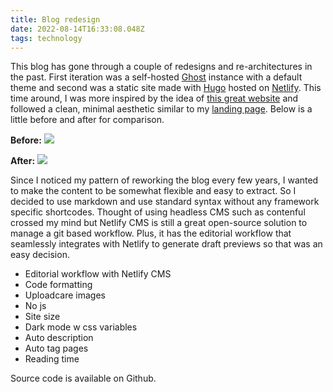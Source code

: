 ```yaml
---
title: Blog redesign
date: 2022-08-14T16:33:08.048Z
tags: technology
---
```

This blog has gone through a couple of redesigns and re-architectures in the past. First iteration was a self-hosted [Ghost](https://ghost.org) instance with a default theme and second was a static site made with [Hugo](https://gohugo.io) hosted on [Netlify](http://netlify.com). This time around, I was more inspired by the idea of [this great website](http://motherfuckingwebsite.com/) and followed a clean, minimal aesthetic similar to my [landing page](https://keithw.me). Below is a little before and after for comparison.

**Before:**
![](https://ucarecdn.com/22ab397d-bcef-49c8-8d05-c99b91cf46f3/-/format/auto/-/quality/smart_retina/-/stretch/off/-/resize/1200x/)

**After:**
![](https://ucarecdn.com/a244dded-881e-4058-b539-ea00fbd4f0b5/-/format/auto/-/quality/smart_retina/-/stretch/off/-/resize/1200x/)

Since I noticed my pattern of reworking the blog every few years, I wanted to make the content to be somewhat flexible and easy to extract. So I decided to use markdown and use standard syntax without any framework specific shortcodes. Thought of using headless CMS such as contenful crossed my mind but Netlify CMS is still a great open-source solution to manage a git based workflow. Plus, it has the editorial workflow that seamlessly integrates with Netlify to generate draft previews so that was an easy decision.


- Editorial workflow with Netlify CMS
- Code formatting
- Uploadcare images
- No js 
- Site size
- Dark mode w css variables
- Auto description 
- Auto tag pages
- Reading time

Source code is available on Github.
